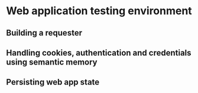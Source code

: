 # Web application testing environment

## Building a requester 


## Handling cookies, authentication and credentials using semantic memory


## Persisting web app state
